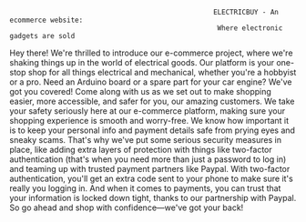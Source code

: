                                                       ELECTRICBUY - An ecommerce website:
                                                       Where electronic gadgets are sold



Hey there! We're thrilled to introduce our e-commerce project, where we're shaking things up in the world of electrical goods.
Our platform is your one-stop shop for all things electrical and mechanical, whether you're a hobbyist or a pro.
Need an Arduino board or a spare part for your car engine? We've got you covered!
Come along with us as we set out to make shopping easier, more accessible, and safer for you, our amazing customers.
We take your safety seriously here at our e-commerce platform, making sure your shopping experience is smooth and worry-free.
We know how important it is to keep your personal info and payment details safe from prying eyes and sneaky scams.
That's why we've put some serious security measures in place, like adding extra layers of protection with things like two-factor authentication (that's when you need more than just a password to log in) and teaming up with trusted payment partners like Paypal.
With two-factor authentication, you'll get an extra code sent to your phone to make sure it's really you logging in.
And when it comes to payments, you can trust that your information is locked down tight, thanks to our partnership with Paypal. So go ahead and shop with confidence—we've got your back!
